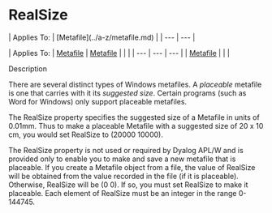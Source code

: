 




<h1 class="heading"><span class="name">RealSize</span></h1>
| Applies To: | [Metafile](../a-z/metafile.md) |
| --- | ---  |

| Applies To: | [Metafile](../a-z/metafile.md) | [Metafile](../a-z/metafile.md) |  |  |
| --- | --- | ---  |
| [Metafile](../a-z/metafile.md) |  |  |


Description


There are several distinct types of Windows metafiles. A *placeable* metafile is one that carries with it its *suggested size*. Certain programs (such as Word for Windows) only support placeable metafiles.


The RealSize property specifies the suggested size of a Metafile in units of 0.01mm. Thus to make a placeable Metafile with a suggested size of 20 x 10 cm, you would set RealSize to (20000 10000).


The RealSize property is not used or required by Dyalog APL/W and is provided only to enable you to make and save a new metafile that is placeable. If you create a Metafile object from a file, the value of RealSize will be obtained from the value recorded in the file (if it is placeable). Otherwise, RealSize will be (0 0). If so, you must set RealSize to make it placeable. Each element of RealSize must be an integer in the range 0-144745.



